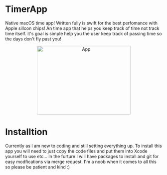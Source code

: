 # TimerApp

Native macOS time app! Written fully is swift for the best perfomance with Apple sillcon chips! An time app that helps you keep track of time not track time itself. it's goal is simple help you the user keep track of passing time so the days don't fly past you! 

<p align="center">
  <img width="300" height="220" alt="App" src="https://github.com/user-attachments/assets/9f655a44-f14a-477d-8666-e93ac83671c8" />
</p>

# Installtion

Currently as I am new to coding and still setting everything up. To install this app you will need to just copy the code files and put them into Xcode yourself to use etc... In the furture I will have packages to install and git for easy modfications via merge request. I'm a noob when it comes to all this so please be patient and kind :)
